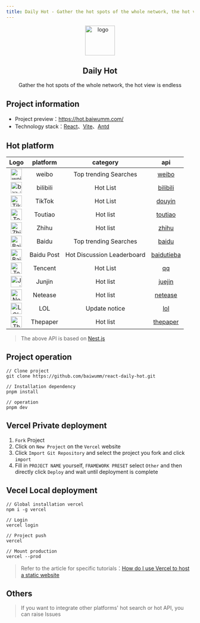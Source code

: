```yaml
---
title: Daily Hot - Gather the hot spots of the whole network, the hot view is endless
---
```


<div align="center">
<img alt="logo" src="https://hot.baiwumm.com/logo.svg" width="80"/>
<h2>Daily Hot</h2>
<p>Gather the hot spots of the whole network, the hot view is endless</p>
</div>

## Project information

- Project preview：https://hot.baiwumm.com/
- Technology stack：[React](https://react.dev/)、[Vite](https://www.vitejs.net/)、[Antd](https://ant-design.antgroup.com/)

## Hot platform

|                                                   **Logo**                                                   | **platform** |        **category**        |                       **api**                        |
| :----------------------------------------------------------------------------------------------------------: | :----------: | :------------------------: | :--------------------------------------------------: |
|      <img alt="weibo" src="https://hot.baiwumm.com/weibo.svg" width="30" style="display:inline-block"/>      |    weibo     |   Top trending Searches    |      [weibo](https://api.baiwumm.com/hot/weibo)      |
|   <img alt="bilibili" src="https://hot.baiwumm.com/bilibili.svg" width="30" style="display:inline-block"/>   |   bilibili   |          Hot List          |   [bilibili](https://api.baiwumm.com/hot/bilibili)   |
|     <img alt="TikTok" src="https://hot.baiwumm.com/douyin.svg" width="30" style="display:inline-block"/>     |    TikTok    |          Hot List          |     [douyin](https://api.baiwumm.com/hot/douyin)     |
|    <img alt="Toutiao" src="https://hot.baiwumm.com/toutiao.svg" width="30" style="display:inline-block"/>    |   Toutiao    |          Hot list          |    [toutiao](https://api.baiwumm.com/hot/toutiao)    |
|      <img alt="Zhihu" src="https://hot.baiwumm.com/zhihu.svg" width="30" style="display:inline-block"/>      |    Zhihu     |          Hot list          |      [zhihu](https://api.baiwumm.com/hot/zhihu)      |
|      <img alt="Baidu" src="https://hot.baiwumm.com/baidu.svg" width="30" style="display:inline-block"/>      |    Baidu     |   Top trending Searches    |      [baidu](https://api.baiwumm.com/hot/baidu)      |
| <img alt="Baidu Post" src="https://hot.baiwumm.com/baidutieba.svg" width="30" style="display:inline-block"/> |  Baidu Post  | Hot Discussion Leaderboard | [baidutieba](https://api.baiwumm.com/hot/baidutieba) |
|      <img alt="Tencent" src="https://hot.baiwumm.com/qq.svg" width="30" style="display:inline-block"/>       |   Tencent    |          Hot List          |         [qq](https://api.baiwumm.com/hot/qq)         |
|     <img alt="Junjin" src="https://hot.baiwumm.com/juejin.svg" width="30" style="display:inline-block"/>     |    Junjin    |          Hot list          |     [juejin](https://api.baiwumm.com/hot/juejin)     |
|    <img alt="Netease" src="https://hot.baiwumm.com/netease.svg" width="30" style="display:inline-block"/>    |   Netease    |          Hot list          |    [netease](https://api.baiwumm.com/hot/netease)    |
|        <img alt="LOL" src="https://hot.baiwumm.com/lol.svg" width="30" style="display:inline-block"/>        |     LOL      |       Update notice        |        [lol](https://api.baiwumm.com/hot/lol)        |
|   <img alt="Thepaper" src="https://hot.baiwumm.com/thepaper.svg" width="30" style="display:inline-block"/>   |   Thepaper   |          Hot list          |   [thepaper](https://api.baiwumm.com/hot/thepaper)   |

> The above API is based on [Nest.js](https://nest.nodejs.cn/)

## Project operation

```
// Clone project
git clone https://github.com/baiwumm/react-daily-hot.git

// Installation dependency
pnpm install

// operation
pnpm dev
```

## Vercel Private deployment

1. `Fork` Project
2. Click on `New Project` on the `Vercel` website
3. Click `Import Git Repository` and select the project you fork and click `import`
4. Fill in `PROJECT NAME` yourself, `FRAMEWORK PRESET` select `Other` and then directly click `Deploy` and wait until deployment is complete

## Vecel Local deployment

```
// Global installation vercel
npm i -g vercel

// Login
vercel login

// Project push
vercel

// Mount production
vercel --prod
```

> Refer to the article for specific tutorials：[How do I use Vercel to host a static website](https://baiwumm.com/p/5zzij7bt)

## Others

> If you want to integrate other platforms' hot search or hot API, you can raise Issues
